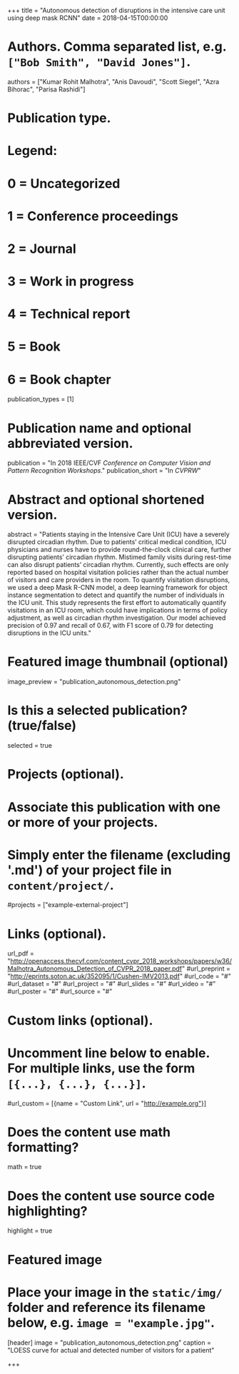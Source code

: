 +++
title = "Autonomous detection of disruptions in the intensive care unit using deep mask RCNN"
date = 2018-04-15T00:00:00

# Authors. Comma separated list, e.g. `["Bob Smith", "David Jones"]`.
authors = ["Kumar Rohit Malhotra", "Anis Davoudi", "Scott Siegel", "Azra Bihorac", "Parisa Rashidi"]

# Publication type.
# Legend:
# 0 = Uncategorized
# 1 = Conference proceedings
# 2 = Journal
# 3 = Work in progress
# 4 = Technical report
# 5 = Book
# 6 = Book chapter
publication_types = [1]

# Publication name and optional abbreviated version.
publication = "In 2018 IEEE/CVF *Conference on Computer Vision and Pattern Recognition Workshops*."
publication_short = "In *CVPRW*"

# Abstract and optional shortened version.
abstract = "Patients staying in the Intensive Care Unit (ICU) have a severely disrupted circadian rhythm. Due to patients’ critical medical condition, ICU physicians and nurses have to provide round-the-clock clinical care, further disrupting patients’ circadian rhythm. Mistimed family visits during rest-time can also disrupt patients’ circadian rhythm. Currently, such effects are only reported based on hospital visitation policies rather than the actual number of visitors and care providers in the room. To quantify visitation disruptions, we used a deep Mask R-CNN model, a deep learning framework for object instance segmentation to detect and quantify the number of individuals in the ICU unit. This study represents the first effort to automatically quantify visitations in an ICU room, which could have implications in terms of policy adjustment, as well as circadian rhythm investigation. Our model achieved precision of 0.97 and recall of 0.67, with F1 score of 0.79 for detecting disruptions in the ICU units."

# Featured image thumbnail (optional)
image_preview = "publication_autonomous_detection.png"

# Is this a selected publication? (true/false)
selected = true

# Projects (optional).
#   Associate this publication with one or more of your projects.
#   Simply enter the filename (excluding '.md') of your project file in `content/project/`.
#projects = ["example-external-project"]

# Links (optional).
url_pdf = "http://openaccess.thecvf.com/content_cvpr_2018_workshops/papers/w36/Malhotra_Autonomous_Detection_of_CVPR_2018_paper.pdf"
#url_preprint = "http://eprints.soton.ac.uk/352095/1/Cushen-IMV2013.pdf"
#url_code = "#"
#url_dataset = "#"
#url_project = "#"
#url_slides = "#"
#url_video = "#"
#url_poster = "#"
#url_source = "#"

# Custom links (optional).
#   Uncomment line below to enable. For multiple links, use the form `[{...}, {...}, {...}]`.
#url_custom = [{name = "Custom Link", url = "http://example.org"}]

# Does the content use math formatting?
math = true

# Does the content use source code highlighting?
highlight = true

# Featured image
# Place your image in the `static/img/` folder and reference its filename below, e.g. `image = "example.jpg"`.
[header]
image = "publication_autonomous_detection.png"
caption = "LOESS curve for actual and detected number of visitors for a patient"

+++

